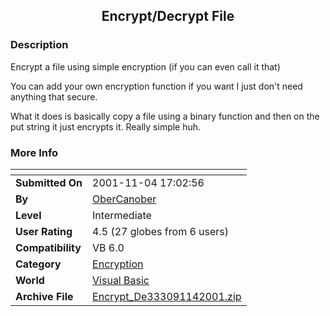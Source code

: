 ﻿<div align="center">

## Encrypt/Decrypt File


</div>

### Description

Encrypt a file using simple encryption (if you can even call it that)

You can add your own encryption function if you want I just don't need anything that secure.

What it does is basically copy a file using a binary function and then on the put string it just encrypts it. Really simple huh.
 
### More Info
 


<span>             |<span>
---                |---
**Submitted On**   |2001-11-04 17:02:56
**By**             |[OberCanober](https://github.com/Planet-Source-Code/PSCIndex/blob/master/ByAuthor/obercanober.md)
**Level**          |Intermediate
**User Rating**    |4.5 (27 globes from 6 users)
**Compatibility**  |VB 6\.0
**Category**       |[Encryption](https://github.com/Planet-Source-Code/PSCIndex/blob/master/ByCategory/encryption__1-48.md)
**World**          |[Visual Basic](https://github.com/Planet-Source-Code/PSCIndex/blob/master/ByWorld/visual-basic.md)
**Archive File**   |[Encrypt\_De333091142001\.zip](https://github.com/Planet-Source-Code/obercanober-encrypt-decrypt-file__1-28651/archive/master.zip)








